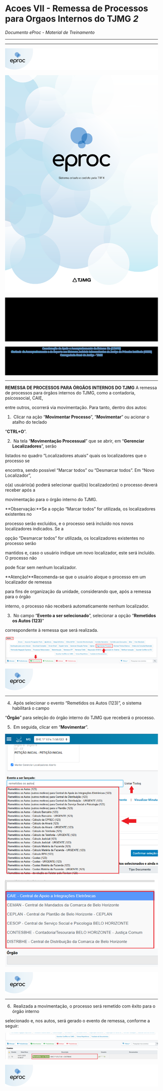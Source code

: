 # Acoes VII - Remessa de Processos para Orgaos Internos do TJMG _2_

*Documento eProc - Material de Treinamento*

---

---

![Imagem Imagem_43](../imgs/Imagem_43.png)

![Imagem Imagem_44](../imgs/Imagem_44.png)

![Imagem Imagem_177](../imgs/Imagem_177.png)

![Imagem Imagem_46](../imgs/Imagem_46.png)


---

****REMESSA DE PROCESSOS PARA ÓRGÃOS INTERNOS DO TJMG****
A remessa de processos para órgãos internos do TJMG, como a contadoria, psicossocial, CAIE,

entre outros, ocorrerá via movimentação. Para tanto, dentro dos autos:

1. ​ Clicar na ação “**Movimentar Processo**”, “**Movimentar**” ou acionar o atalho do teclado

“**CTRL+O**”.

2. ​ Na tela “**Movimentação Processual**” que se abrir, em “**Gerenciar Localizadores**”, serão

listados no quadro “Localizadores atuais” quais os localizadores que o processo se

encontra, sendo possível “Marcar todos” ou “Desmarcar todos”. Em “Novo Localizador”,

o(a) usuário(a) poderá selecionar qual(is) localizador(es) o processo deverá receber após a

movimentação para o órgão interno do TJMG.

**Observação:**Se a opção “Marcar todos” for utilizada, os localizadores existentes no

processo serão excluídos, e o processo será incluído nos novos localizadores indicados. Se a

opção “Desmarcar todos” for utilizada, os localizadores existentes no processo serão

mantidos e, caso o usuário indique um novo localizador, este será incluído. O processo não

pode ficar sem nenhum localizador.

**Atenção!**Recomenda-se que o usuário aloque o processo em um localizador de remessa

para fins de organização da unidade, considerando que, após a remessa para o órgão

interno, o processo não receberá automaticamente nenhum localizador.

3. ​ No campo “**Evento a ser selecionado**”, selecionar a opção “**Remetidos os Autos (123)**”

correspondente à remessa que será realizada.

![Imagem Imagem_178](../imgs/Imagem_178.png)

![Imagem Imagem_43](../imgs/Imagem_43.png)


---

4. ​ Após selecionar o evento “Remetidos os Autos (123)”, o sistema habilitará o campo

“**Órgão**” para seleção do órgão interno do TJMG que receberá o processo.

5. ​ Em seguida, clicar em “**Movimentar**”.

![Imagem Imagem_179](../imgs/Imagem_179.png)

![Imagem Imagem_180](../imgs/Imagem_180.png)

![Imagem Imagem_43](../imgs/Imagem_43.png)


---

6. ​ Realizada a movimentação, o processo será remetido com êxito para o órgão interno

selecionado e, nos autos, será gerado o evento de remessa, conforme a seguir:

![Imagem Imagem_181](../imgs/Imagem_181.png)

![Imagem Imagem_43](../imgs/Imagem_43.png)
